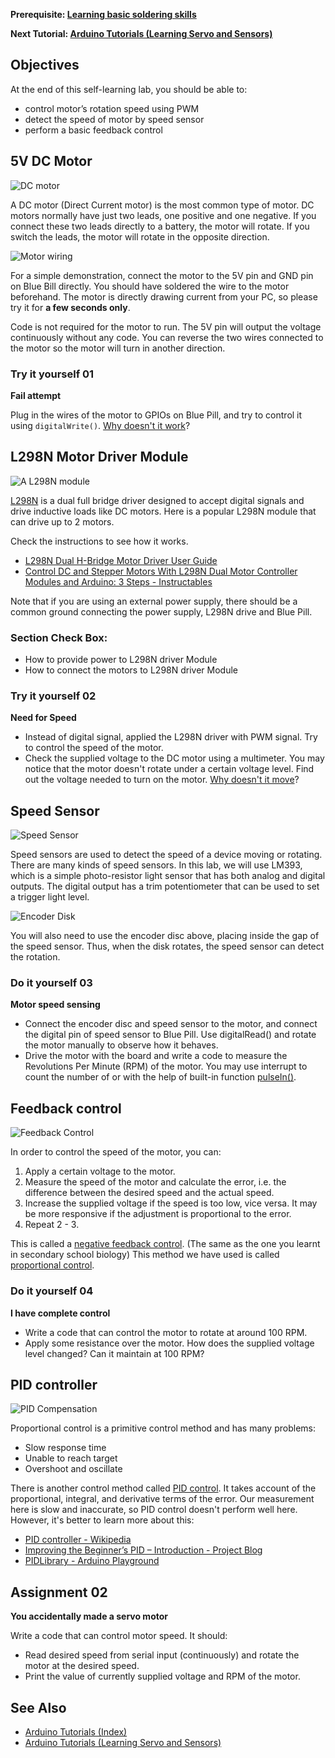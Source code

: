 **Prerequisite: [Learning basic soldering skills](Learning-basic-soldering-skills)**

**Next Tutorial: [Arduino Tutorials (Learning Servo and Sensors)](Arduino-Tutorials-(Learning-Servo-and-Sensors))**

## Objectives
At the end of this self-learning lab, you should be able to:
* control motor’s rotation speed using PWM
* detect the speed of motor by speed sensor
* perform a basic feedback control

## 5V DC Motor

![DC motor](/m2robocon/m2_wiki/raw/master/images/(Arduino_Tutorials)_DC_Motor.jpg)

A DC motor (Direct Current motor) is the most common type of motor. DC motors normally have just two leads, one positive and one negative. If you connect these two leads directly to a battery, the motor will rotate. If you switch the leads, the motor will rotate in the opposite direction.

![Motor wiring](/m2robocon/m2_wiki/raw/master/images/(Arduino_Tutorials)_Motor_Wire.jpg)

For a simple demonstration, connect the motor to the 5V pin and GND pin on Blue Bill directly. You should have soldered the wire to the motor beforehand. The motor is directly drawing current from your PC, so please try it for **a few seconds only**.

Code is not required for the motor to run. The 5V pin will output the voltage continuously without any code. You can reverse the two wires connected to the motor so the motor will turn in another direction.

### Try it yourself 01
**Fail attempt**

Plug in the wires of the motor to GPIOs on Blue Pill, and try to control it using `digitalWrite()`. [Why doesn't it work](Arduino-Tutorials-(Getting-Started-with-Arduino-IDE)#board-anatomy)?

## L298N Motor Driver Module
![A L298N module](/m2robocon/m2_wiki/raw/master/images/(Arduino_Tutorials)_L298N_module.jpg)

[L298N](https://www.st.com/en/motor-drivers/l298.html) is a dual full bridge driver designed to accept digital signals and drive inductive loads like DC motors. Here is a popular L298N module that can drive up to 2 motors.

Check the instructions to see how it works.
* [L298N Dual H-Bridge Motor Driver User Guide](http://www.handsontec.com/dataspecs/L298N%20Motor%20Driver.pdf)
* [Control DC and Stepper Motors With L298N Dual Motor Controller Modules and Arduino: 3 Steps - Instructables](https://www.instructables.com/id/Control-DC-and-stepper-motors-with-L298N-Dual-Moto/)

Note that if you are using an external power supply, there should be a common ground connecting the power supply, L298N drive and Blue Pill.

### Section Check Box:
* How to provide power to L298N driver Module
* How to connect the motors to L298N driver Module

### Try it yourself 02
**Need for Speed**

* Instead of digital signal, applied the L298N driver with PWM signal. Try to control the speed of the motor.
* Check the supplied voltage to the DC motor using a multimeter. You may notice that the motor doesn't rotate under a certain voltage level. Find out the voltage needed to turn on the motor. [Why doesn't it move](https://ebldc.com/?p=34)?

## Speed Sensor
![Speed Sensor](/m2robocon/m2_wiki/blob/master/images/(Arduino_Tutorials)_Speed_Sensor.jpg)

Speed sensors are used to detect the speed of a device moving or rotating. There are many kinds of speed sensors. In this lab, we will use LM393, which is a simple photo-resistor light sensor that has both analog and digital outputs. The digital output has a trim potentiometer that can be used to set a trigger light level.

![Encoder Disk](https://github.com/m2robocon/m2_wiki/blob/master/images/(Arduino_Tutorials)_Encoder_Disk.jpg)

You will also need to use the encoder disc above, placing inside the gap of the speed sensor. Thus, when the disk rotates, the speed sensor can detect the rotation.

### Do it yourself 03
**Motor speed sensing**

* Connect the encoder disc and speed sensor to the motor, and connect the digital pin of speed sensor to Blue Pill. Use digitalRead() and rotate the motor manually to observe how it behaves.
* Drive the motor with the board and write a code to measure the Revolutions Per Minute (RPM) of the motor. You may use interrupt to count the number of or with the help of built-in function [pulseIn()](https://www.arduino.cc/en/Reference/PulseIn).

## Feedback control
![Feedback Control](/m2robocon/m2_wiki/blob/master/images/(Arduino_Tutorials)_feedback_ctrl.png)

In order to control the speed of the motor, you can:
1. Apply a certain voltage to the motor.
2. Measure the speed of the motor and calculate the error, i.e. the difference between the desired speed and the actual speed.
3. Increase the supplied voltage if the speed is too low, vice versa. It may be more responsive if the adjustment is proportional to the error.
4. Repeat 2 - 3.

This is called a [negative feedback control](https://en.wikipedia.org/wiki/Control_theory#Open-loop_and_closed-loop_(feedback)_control). (The same as the one you learnt in secondary school biology) This method we have used is called [proportional control](https://en.wikipedia.org/wiki/Proportional_control).

### Do it yourself 04
**I have complete control**

* Write a code that can control the motor to rotate at around 100 RPM.
* Apply some resistance over the motor. How does the supplied voltage level changed? Can it maintain at 100 RPM?

## PID controller
![PID Compensation]((Arduino_Tutorials)_PID_Compensation_Animated.gif)

Proportional control is a primitive control method and has many problems:
* Slow response time
* Unable to reach target
* Overshoot and oscillate

There is another control method called [PID control](https://en.wikipedia.org/wiki/PID_controller). It takes account of the proportional, integral, and derivative terms of the error. Our measurement here is slow and inaccurate, so PID control doesn't perform well here. However, it's better to learn more about this:

* [PID controller - Wikipedia](https://en.wikipedia.org/wiki/PID_controller)
* [Improving the Beginner’s PID – Introduction - Project Blog](http://brettbeauregard.com/blog/2011/04/improving-the-beginners-pid-introduction/)
* [PIDLibrary - Arduino Playground](https://playground.arduino.cc/Code/PIDLibrary)

## Assignment 02
**You accidentally made a servo motor**

Write a code that can control motor speed. It should:
* Read desired speed from serial input (continuously) and rotate the motor at the desired speed.
* Print the value of currently supplied voltage and RPM of the motor.

## See Also
* [Arduino Tutorials (Index)](Arduino-Tutorials-(Index))
* [Arduino Tutorials (Learning Servo and Sensors)](Arduino-Tutorials-(Learning-Servo-and-Sensors))


<!--
Oh, you've found the "secret of the world"!
Here is the suggested answers of Assignment 03:

const int MOTOR_PIN = PA3;
const int SPEED_PIN = PA4;
const int DISK_RESOLUTION = 40;
const int DESIRE_RPM = 100;
const int CTRL_PERIOD = 200000; // in microseconds
const int CTRL_P = 2;

int g_count = 0;
float g_rpm = 0;
int g_motor_v = 200;

void handler_speed(void);
void handler_ctrl(void);

void setup()
{
  delay(1000);
  Serial.begin(9600);
  pinMode(MOTOR_PIN, OUTPUT);
  pinMode(SPEED_PIN, INPUT);

  attachInterrupt(SPEED_PIN, handler_speed, CHANGE);

  Timer1.setMode(TIMER_CH1, TIMER_OUTPUTCOMPARE);
  Timer1.setPeriod(CTRL_PERIOD);
  Timer1.setCompare(TIMER_CH1, 1);
  Timer1.attachInterrupt(TIMER_CH1, handler_ctrl);
}

void loop() {
  Serial.print(g_motor_v);
  Serial.print(' ');
  Serial.println(g_rpm);
  delay(200);
}

void handler_speed(){
  g_count++;
}

void handler_ctrl(){
  
  int count_tmp = g_count;
  
  g_count = 0;
  g_rpm = count_tmp*60.0*1000000/DISK_RESOLUTION/CTRL_PERIOD;

  int error = g_rpm - DESIRE_RPM;
  Serial.println(error);
  g_motor_v -= error * CTRL_P;
  
  g_motor_v = constrain(g_motor_v, 0, 255);
  analogWrite(MOTOR_PIN, g_motor_v);
  
}
-->